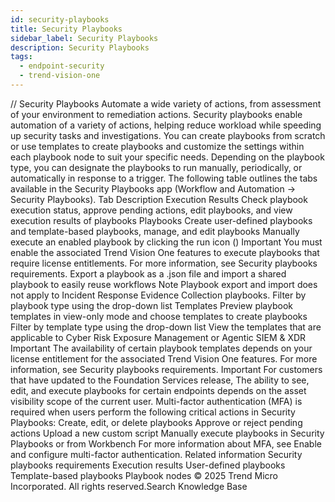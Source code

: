 ```yaml
---
id: security-playbooks
title: Security Playbooks
sidebar_label: Security Playbooks
description: Security Playbooks
tags:
  - endpoint-security
  - trend-vision-one
---
```


/*<![CDATA[*/ $('#title').html($('meta[name=map-description]').attr('content')); /*]]>*/ Security Playbooks Automate a wide variety of actions, from assessment of your environment to remediation actions. Security playbooks enable automation of a variety of actions, helping reduce workload while speeding up security tasks and investigations. You can create playbooks from scratch or use templates to create playbooks and customize the settings within each playbook node to suit your specific needs. Depending on the playbook type, you can designate the playbooks to run manually, periodically, or automatically in response to a trigger. The following table outlines the tabs available in the Security Playbooks app (Workflow and Automation → Security Playbooks). Tab Description Execution Results Check playbook execution status, approve pending actions, edit playbooks, and view execution results of playbooks Playbooks Create user-defined playbooks and template-based playbooks, manage, and edit playbooks Manually execute an enabled playbook by clicking the run icon () Important You must enable the associated Trend Vision One features to execute playbooks that require license entitlements. For more information, see Security playbooks requirements. Export a playbook as a .json file and import a shared playbook to easily reuse workflows Note Playbook export and import does not apply to Incident Response Evidence Collection playbooks. Filter by playbook type using the drop-down list Templates Preview playbook templates in view-only mode and choose templates to create playbooks Filter by template type using the drop-down list View the templates that are applicable to Cyber Risk Exposure Management or Agentic SIEM & XDR Important The availability of certain playbook templates depends on your license entitlement for the associated Trend Vision One features. For more information, see Security playbooks requirements. Important For customers that have updated to the Foundation Services release, The ability to see, edit, and execute playbooks for certain endpoints depends on the asset visibility scope of the current user. Multi-factor authentication (MFA) is required when users perform the following critical actions in Security Playbooks: Create, edit, or delete playbooks Approve or reject pending actions Upload a new custom script Manually execute playbooks in Security Playbooks or from Workbench For more information about MFA, see Enable and configure multi-factor authentication. Related information Security playbooks requirements Execution results User-defined playbooks Template-based playbooks Playbook nodes © 2025 Trend Micro Incorporated. All rights reserved.Search Knowledge Base
